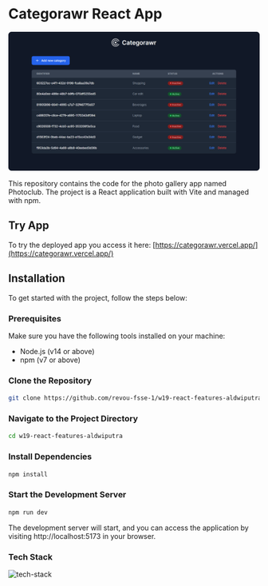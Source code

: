 # Categorawr React App

![categorawr-banner](/public/categorawr-banner.png)

This repository contains the code for the photo gallery app named Photoclub. The project is a React application built with Vite and managed with npm.

## Try App

To try the deployed app you access it here: [https://categorawr.vercel.app/](https://categorawr.vercel.app/)

## Installation

To get started with the project, follow the steps below:

### Prerequisites

Make sure you have the following tools installed on your machine:

- Node.js (v14 or above)
- npm (v7 or above)

### Clone the Repository

```bash
git clone https://github.com/revou-fsse-1/w19-react-features-aldwiputra.git
```

### Navigate to the Project Directory

```bash
cd w19-react-features-aldwiputra
```

### Install Dependencies

```bash
npm install
```

### Start the Development Server

```bash
npm run dev
```

The development server will start, and you can access the application by visiting http://localhost:5173 in your browser.

### Tech Stack

![tech-stack](https://skillicons.dev/icons?i=react,typescript,tailwindcss,vscode,vercel,postman&theme=dark)
